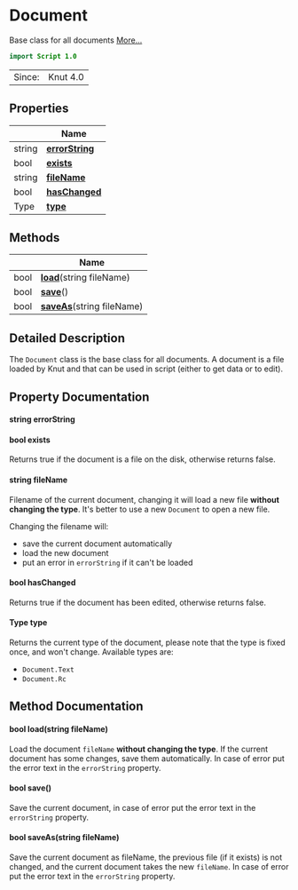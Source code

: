 # Document

Base class for all documents [More...](#detailed-description)

```qml
import Script 1.0
```

<table>
<tr><td>Since:</td><td>Knut 4.0</td></tr>
</table>

## Properties

| | Name |
|-|-|
|string|**[errorString](#errorString)**|
|bool|**[exists](#exists)**|
|string|**[fileName](#fileName)**|
|bool|**[hasChanged](#hasChanged)**|
|Type|**[type](#type)**|

## Methods

| | Name |
|-|-|
|bool |**[load](#load)**(string fileName)|
|bool |**[save](#save)**()|
|bool |**[saveAs](#saveAs)**(string fileName)|

## Detailed Description

The `Document` class is the base class for all documents.
A document is a file loaded by Knut and that can be used in script (either to get data or to edit).

## Property Documentation

#### <a name="errorString"></a>string **errorString**

#### <a name="exists"></a>bool **exists**

Returns true if the document is a file on the disk, otherwise returns false.

#### <a name="fileName"></a>string **fileName**

Filename of the current document, changing it will load a new file **without changing the type**. It's better to use
a new `Document` to open a new file.

Changing the filename will:
- save the current document automatically
- load the new document
- put an error in `errorString` if it can't be loaded

#### <a name="hasChanged"></a>bool **hasChanged**

Returns true if the document has been edited, otherwise returns false.

#### <a name="type"></a>Type **type**

Returns the current type of the document, please note that the type is fixed once, and won't change. Available types
are:

- `Document.Text`
- `Document.Rc`

## Method Documentation

#### <a name="load"></a>bool **load**(string fileName)

Load the document `fileName` **without changing the type**. If the current document has some changes, save them
automatically. In case of error put the error text in the `errorString` property.

#### <a name="save"></a>bool **save**()

Save the current document, in case of error put the error text in the `errorString` property.

#### <a name="saveAs"></a>bool **saveAs**(string fileName)

Save the current document as fileName, the previous file (if it exists) is not changed, and the current document
takes the new `fileName`. In case of error put the error text in the `errorString` property.
